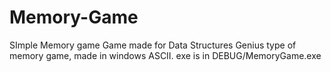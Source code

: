# Memory-Game
SImple Memory game 
Game made for Data Structures
Genius type of memory game, made in windows ASCII.
exe is in DEBUG/MemoryGame.exe
